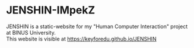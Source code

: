 # JENSHIN-IMpekZ
JENSHIN is a static-website for my "Human Computer Interaction" project at BINUS University.<br>
This website is visible at https://keyforedu.github.io/JENSHIN
